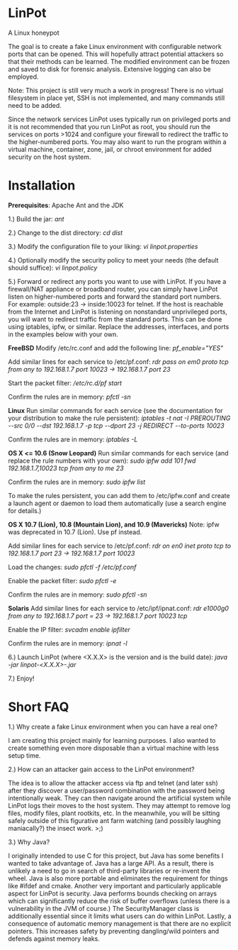 LinPot
======

A Linux honeypot

The goal is to create a fake Linux environment with configurable network ports that can be opened.
This will hopefully attract potential attackers so that their methods can be learned. The modified
environment can be frozen and saved to disk for forensic analysis. Extensive logging can also be
employed.

Note: This project is still very much a work in progress! There is no virtual filesystem in place yet,
SSH is not implemented, and many commands still need to be added.

Since the network services LinPot uses typically run on privileged ports and it is not recommended
that you run LinPot as root, you should run the services on ports >1024 and configure your firewall
to redirect the traffic to the higher-numbered ports. You may also want to run the program within
a virtual machine, container, zone, jail, or chroot environment for added security on the host
system.

Installation
============

**Prerequisites**: Apache Ant and the JDK

1.) Build the jar: *ant*

2.) Change to the dist directory: *cd dist*

3.) Modify the configuration file to your liking: *vi linpot.properties*

4.) Optionally modify the security policy to meet your needs (the default should suffice):
*vi linpot.policy*

5.) Forward or redirect any ports you want to use with LinPot. If you have a firewall/NAT appliance
or broadband router, you can simply have LinPot listen on higher-numbered ports and forward the
standard port numbers. For example: outside:23 -> inside:10023 for telnet. If the host is reachable
from the Internet and LinPot is listening on nonstandard unprivileged ports, you will want to
redirect traffic from the standard ports. This can be done using iptables, ipfw, or similar. Replace
the addresses, interfaces, and ports in the examples below with your own.

**FreeBSD**
Modify /etc/rc.conf and add the following line:
*pf_enable="YES"*

Add similar lines for each service to /etc/pf.conf:
*rdr pass on em0 proto tcp from any to 192.168.1.7 port 10023 -> 192.168.1.7 port 23*

Start the packet filter:
*/etc/rc.d/pf start*

Confirm the rules are in memory:
*pfctl -sn*

**Linux**
Run similar commands for each service (see the documentation for your distribution to make the rule persistent):
*iptables -t nat -I PREROUTING --src 0/0 --dst 192.168.1.7 -p tcp --dport 23 -j REDIRECT --to-ports 10023*

Confirm the rules are in memory:
*iptables -L*

**OS X <= 10.6 (Snow Leopard)**
Run similar commands for each service (and replace the rule numbers with your own):
*sudo ipfw add 101 fwd 192.168.1.7,10023 tcp from any to me 23*

Confirm the rules are in memory:
*sudo ipfw list*

To make the rules persistent, you can add them to /etc/ipfw.conf and create a launch agent or daemon
to load them automatically (use a search engine for details.)

**OS X 10.7 (Lion), 10.8 (Mountain Lion), and 10.9 (Mavericks)**
Note: ipfw was deprecated in 10.7 (Lion). Use pf instead.

Add similar lines for each service to /etc/pf.conf:
*rdr on en0 inet proto tcp to 192.168.1.7 port 23 -> 192.168.1.7 port 10023*

Load the changes:
*sudo pfctl -f /etc/pf.conf*

Enable the packet filter:
*sudo pfctl -e*

Confirm the rules are in memory:
*sudo pfctl -sn*

**Solaris**
Add similar lines for each service to /etc/ipf/ipnat.conf:
*rdr e1000g0 from any to 192.168.1.7 port = 23 -> 192.168.1.7 port 10023 tcp*

Enable the IP filter:
*svcadm enable ipfilter*

Confirm the rules are in memory:
*ipnat -l*

6.) Launch LinPot (where <X.X.X> is the version and <YYYYMMDD> is the build date):
*java -jar linpot-<X.X.X>-<YYYYMMDD>.jar*

7.) Enjoy!

Short FAQ
=========

1.) Why create a fake Linux environment when you can have a real one?

I am creating this project mainly for learning purposes. I also wanted to create something even
more disposable than a virtual machine with less setup time.

2.) How can an attacker gain access to the LinPot environment?

The idea is to allow the attacker access via ftp and telnet (and later ssh) after they discover a
user/password combination with the password being intentionally weak. They can then navigate around
the artificial system while LinPot logs their moves to the host system. They may attempt to remove
log files, modify files, plant rootkits, etc. In the meanwhile, you will be sitting safely outside
of this figurative ant farm watching (and possibly laughing maniacally?) the insect work. >;)

3.) Why Java?

I originally intended to use C for this project, but Java has some benefits I wanted to take
advantage of. Java has a large API. As a result, there is unlikely a need to go in search of
third-party libraries or re-invent the wheel. Java is also more portable and eliminates the
requirement for things like #ifdef and cmake. Another very important and particularly applicable
aspect for LinPot is security. Java performs bounds checking on arrays which can significantly
reduce the risk of buffer overflows (unless there is a vulnerability in the JVM of course.) The
SecurityManager class is additionally essential since it limits what users can do within LinPot.
Lastly, a consequence of automatic memory management is that there are no explicit pointers. This
increases safety by preventing dangling/wild pointers and defends against memory leaks.

